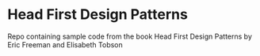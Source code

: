 # Head First Design Patterns
Repo containing sample code from the book Head First Design Patterns by Eric Freeman and Elisabeth Tobson
